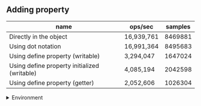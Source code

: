 ## Adding property

|name|ops/sec|samples|
|-|-|-|
|Directly in the object|16,939,761|8469881|
|Using dot notation|16,991,364|8495683|
|Using define property (writable)|3,294,047|1647024|
|Using define property initialized (writable)|4,085,194|2042598|
|Using define property (getter)|2,052,606|1026304|


<details>
<summary>Environment</summary>

* __Machine:__ linux x64 | 4 vCPUs | 15.2GB Mem
* __Run:__ Mon May 13 2024 18:25:41 GMT+0000 (Coordinated Universal Time)
</details>

<!--
{"environment":{"platform":"linux","arch":"x64","cpus":4,"totalMemory":15.245216369628906},"benchmarks":[{"name":"Directly in the object","opsSec":16939761.44265197,"samples":8469881},{"name":"Using dot notation","opsSec":16991364.290453974,"samples":8495683},{"name":"Using define property (writable)","opsSec":3294047.1046872856,"samples":1647024},{"name":"Using define property initialized (writable)","opsSec":4085194.926667021,"samples":2042598},{"name":"Using define property (getter)","opsSec":2052606.4104953716,"samples":1026304}]}-->
